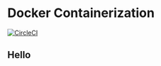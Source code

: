 # Docker Containerization

[![CircleCI](https://circleci.com/gh/circleci/Docker-Containerization.svg?style=svg)](https://app.circleci.com/pipelines/github/akshtrikha/Docker-Containerization)

## Hello